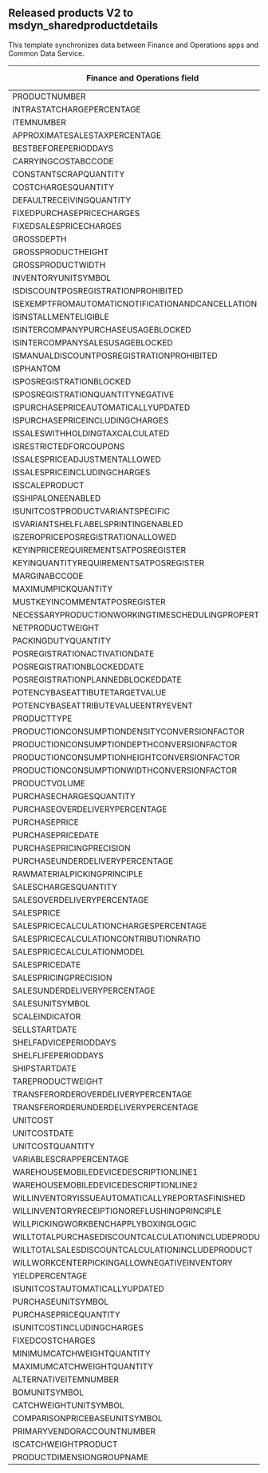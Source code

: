 ## Released products V2 to msdyn_sharedproductdetails

This template synchronizes data between Finance and Operations apps and Common Data Service.

Finance and Operations field | Map type | Customer engagement field | Default value
---|---|---|---
PRODUCTNUMBER | > | msdyn_globalproduct.msdyn_productnumber | 
INTRASTATCHARGEPERCENTAGE | > | msdyn_intrastatchargepercentage | 
ITEMNUMBER | >> | msdyn_itemnumber | 
APPROXIMATESALESTAXPERCENTAGE | > | msdyn_approximatesalestaxpercentage | 
BESTBEFOREPERIODDAYS | > | msdyn_bestbeforeperioddays | 
CARRYINGCOSTABCCODE | >> | msdyn_carryingcostabccode | 
CONSTANTSCRAPQUANTITY | > | msdyn_constantscrapquantity | 
COSTCHARGESQUANTITY | > | msdyn_costchargesquantity | 
DEFAULTRECEIVINGQUANTITY | > | msdyn_defaultreceivingquantity | 
FIXEDPURCHASEPRICECHARGES | > | msdyn_fixedpurchasepricecharges | 
FIXEDSALESPRICECHARGES | > | msdyn_fixedsalespricecharges | 
GROSSDEPTH | > | msdyn_grossdepth | 
GROSSPRODUCTHEIGHT | > | msdyn_grossproductheight | 
GROSSPRODUCTWIDTH | > | msdyn_grossproductwidth | 
INVENTORYUNITSYMBOL | > | msdyn_inventoryunitsymbol.msdyn_symbol | 
ISDISCOUNTPOSREGISTRATIONPROHIBITED | >> | msdyn_isdiscountposregistrationprohibited | 
ISEXEMPTFROMAUTOMATICNOTIFICATIONANDCANCELLATION | >> | msdyn_exemptautomaticnotificationcancel | 
ISINSTALLMENTELIGIBLE | >> | msdyn_isinstallmenteligible | 
ISINTERCOMPANYPURCHASEUSAGEBLOCKED | >> | msdyn_isintercompanypurchaseusageblocked | 
ISINTERCOMPANYSALESUSAGEBLOCKED | >> | msdyn_isintercompanysalesusageblocked | 
ISMANUALDISCOUNTPOSREGISTRATIONPROHIBITED | >> | msdyn_ismanualdiscposregistrationprohibited | 
ISPHANTOM | >> | msdyn_isphantom | 
ISPOSREGISTRATIONBLOCKED | >> | msdyn_isposregistrationblocked | 
ISPOSREGISTRATIONQUANTITYNEGATIVE | >> | msdyn_isposregistrationquantitynegative | 
ISPURCHASEPRICEAUTOMATICALLYUPDATED | >> | msdyn_ispurchasepriceautomaticallyupdated | 
ISPURCHASEPRICEINCLUDINGCHARGES | >> | msdyn_ispurchasepriceincludingcharges | 
ISSALESWITHHOLDINGTAXCALCULATED | >> | msdyn_issaleswithholdingtaxcalculated | 
ISRESTRICTEDFORCOUPONS | >> | msdyn_isrestrictedforcoupons | 
ISSALESPRICEADJUSTMENTALLOWED | >> | msdyn_issalespriceadjustmentallowed | 
ISSALESPRICEINCLUDINGCHARGES | >> | msdyn_issalespriceincludingcharges | 
ISSCALEPRODUCT | >> | msdyn_isscaleproduct | 
ISSHIPALONEENABLED | >> | msdyn_isshipaloneenabled | 
ISUNITCOSTPRODUCTVARIANTSPECIFIC | >> | msdyn_isunitcostproductvariantspecific | 
ISVARIANTSHELFLABELSPRINTINGENABLED | >> | msdyn_isvariantshelflabelsprintingenabled | 
ISZEROPRICEPOSREGISTRATIONALLOWED | >> | msdyn_iszeropriceposregistrationallowed | 
KEYINPRICEREQUIREMENTSATPOSREGISTER | >> | msdyn_keyinpricerequirementsatposregister | 
KEYINQUANTITYREQUIREMENTSATPOSREGISTER | >> | msdyn_keyinquantityrequirementsatposregister | 
MARGINABCCODE | >> | msdyn_marginabccode | 
MAXIMUMPICKQUANTITY | > | msdyn_maximumpickquantity | 
MUSTKEYINCOMMENTATPOSREGISTER | >> | msdyn_mustkeyincommentatposregister | 
NECESSARYPRODUCTIONWORKINGTIMESCHEDULINGPROPERTYID | > | msdyn_necessaryproductionworkingtimeschedulingp | 
NETPRODUCTWEIGHT | > | msdyn_netproductweight | 
PACKINGDUTYQUANTITY | > | msdyn_packingdutyquantity | 
POSREGISTRATIONACTIVATIONDATE | > | msdyn_posregistrationactivationdate | 
POSREGISTRATIONBLOCKEDDATE | > | msdyn_posregistrationblockeddate | 
POSREGISTRATIONPLANNEDBLOCKEDDATE | > | msdyn_posregistrationplannedblockeddate | 
POTENCYBASEATTIBUTETARGETVALUE | > | msdyn_potencybaseattibutetargetvalue | 
POTENCYBASEATTRIBUTEVALUEENTRYEVENT | >> | msdyn_potencybaseattributevalueentryevent | 
PRODUCTTYPE | >> | msdyn_producttype | 
PRODUCTIONCONSUMPTIONDENSITYCONVERSIONFACTOR | > | msdyn_productionconsumptiondensityconversion | 
PRODUCTIONCONSUMPTIONDEPTHCONVERSIONFACTOR | > | msdyn_productionconsumptiondepthconversion | 
PRODUCTIONCONSUMPTIONHEIGHTCONVERSIONFACTOR | > | msdyn_productionconsumptionheightconversion | 
PRODUCTIONCONSUMPTIONWIDTHCONVERSIONFACTOR | > | msdyn_productionconsumptionwidthconversion | 
PRODUCTVOLUME | > | msdyn_productvolume | 
PURCHASECHARGESQUANTITY | > | msdyn_purchasechargesquantity | 
PURCHASEOVERDELIVERYPERCENTAGE | > | msdyn_purchaseoverdeliverypercentage | 
PURCHASEPRICE | > | msdyn_purchaseprice | 
PURCHASEPRICEDATE | > | msdyn_purchasepricedate | 
PURCHASEPRICINGPRECISION | > | msdyn_purchasepricingprecision | 
PURCHASEUNDERDELIVERYPERCENTAGE | > | msdyn_purchaseunderdeliverypercentage | 
RAWMATERIALPICKINGPRINCIPLE | >> | msdyn_rawmaterialpickingprinciple | 
SALESCHARGESQUANTITY | > | msdyn_saleschargesquantity | 
SALESOVERDELIVERYPERCENTAGE | > | msdyn_salesoverdeliverypercentage | 
SALESPRICE | > | msdyn_salesprice | 
SALESPRICECALCULATIONCHARGESPERCENTAGE | > | msdyn_salespricecalculationchargespercentage | 
SALESPRICECALCULATIONCONTRIBUTIONRATIO | > | msdyn_salespricecalculationcontributionratio | 
SALESPRICECALCULATIONMODEL | >> | msdyn_salespricecalculationmodel | 
SALESPRICEDATE | > | msdyn_salespricedate | 
SALESPRICINGPRECISION | > | msdyn_salespricingprecision | 
SALESUNDERDELIVERYPERCENTAGE | > | msdyn_salesunderdeliverypercentage | 
SALESUNITSYMBOL | > | msdyn_salesunitsymbol.msdyn_symbol | 
SCALEINDICATOR | >> | msdyn_scaleindicator | 
SELLSTARTDATE | > | msdyn_sellstartdate | 
SHELFADVICEPERIODDAYS | > | msdyn_shelfadviceperioddays | 
SHELFLIFEPERIODDAYS | > | msdyn_shelflifeperioddays | 
SHIPSTARTDATE | > | msdyn_shipstartdate | 
TAREPRODUCTWEIGHT | > | msdyn_tareproductweight | 
TRANSFERORDEROVERDELIVERYPERCENTAGE | > | msdyn_transferorderoverdeliverypercentage | 
TRANSFERORDERUNDERDELIVERYPERCENTAGE | > | msdyn_transferorderunderdeliverypercentage | 
UNITCOST | > | msdyn_unitcost | 
UNITCOSTDATE | > | msdyn_unitcostdate | 
UNITCOSTQUANTITY | > | msdyn_unitcostquantity | 
VARIABLESCRAPPERCENTAGE | > | msdyn_variablescrappercentage | 
WAREHOUSEMOBILEDEVICEDESCRIPTIONLINE1 | > | msdyn_warehousemobiledevicedescriptionline1 | 
WAREHOUSEMOBILEDEVICEDESCRIPTIONLINE2 | > | msdyn_warehousemobiledevicedescriptionline2 | 
WILLINVENTORYISSUEAUTOMATICALLYREPORTASFINISHED | >> | msdyn_willinventoryissueautoreportasfinished | 
WILLINVENTORYRECEIPTIGNOREFLUSHINGPRINCIPLE | >> | msdyn_willinventoryreceiptignoreflushing | 
WILLPICKINGWORKBENCHAPPLYBOXINGLOGIC | >> | msdyn_willpickingworkbenchapplyboxinglogic | 
WILLTOTALPURCHASEDISCOUNTCALCULATIONINCLUDEPRODUCT | >> | msdyn_willtotalpurchdiscountcalcincludeproduct | 
WILLTOTALSALESDISCOUNTCALCULATIONINCLUDEPRODUCT | >> | msdyn_willtotalsalesdiscountcalcincludeproduct | 
WILLWORKCENTERPICKINGALLOWNEGATIVEINVENTORY | >> | msdyn_willworkcenterpickingallownegativeinvent | 
YIELDPERCENTAGE | > | msdyn_yieldpercentage | 
ISUNITCOSTAUTOMATICALLYUPDATED | >> | msdyn_isunitcostautomaticallyupdated | 
PURCHASEUNITSYMBOL | > | msdyn_purchaseunitsymbol.msdyn_symbol | 
PURCHASEPRICEQUANTITY | > | msdyn_purchasepricequantity | 
ISUNITCOSTINCLUDINGCHARGES | >> | msdyn_isunitcostincludingcharges | 
FIXEDCOSTCHARGES | >> | msdyn_fixedcostcharges | 
MINIMUMCATCHWEIGHTQUANTITY | >> | msdyn_minimumcatchweightquantity | 
MAXIMUMCATCHWEIGHTQUANTITY | >> | msdyn_maximumcatchweightquantity | 
ALTERNATIVEITEMNUMBER | >> | msdyn_alternativeitemnumber.msdyn_itemnumber | 
BOMUNITSYMBOL | >> | msdyn_bomunitsymbol.msdyn_symbol | 
CATCHWEIGHTUNITSYMBOL | >> | msdyn_catchweightunitsymbol.msdyn_symbol | 
COMPARISONPRICEBASEUNITSYMBOL | >> | msdyn_comparisonpricebaseunitsymbol.msdyn_symbol | 
PRIMARYVENDORACCOUNTNUMBER | >> | msdyn_vendorid.msdyn_vendoraccountnumber | 
ISCATCHWEIGHTPRODUCT | >> | msdyn_iscatchweight | 
PRODUCTDIMENSIONGROUPNAME | >> | msdyn_productdimensiongroupid.msdyn_groupname | 
